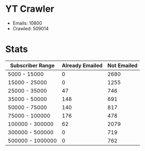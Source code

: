# YT Crawler
- Emails: 10800
- Crawled: 509014

# Stats
| Subscriber Range  | Already Emailed | Not Emailed |
|-------|-------|-------|
| 5000 - 15000 | 0 | 2680 |
| 15000 - 25000 | 0 | 1255 |
| 25000 - 35000 | 47 | 746 |
| 35000 - 50000 | 148 | 691 |
| 50000 - 75000 | 140 | 817 |
| 75000 - 100000 | 176 | 478 |
| 100000 - 300000 | 62 | 2079 |
| 300000 - 500000 | 0 | 719 |
| 500000 - 1000000 | 0 | 762 |
